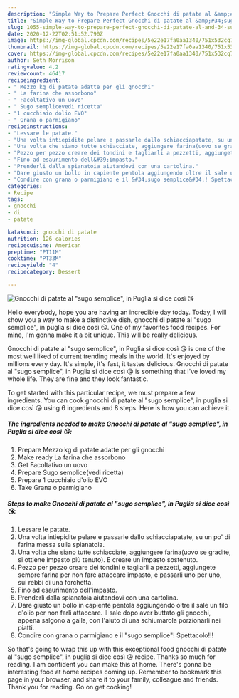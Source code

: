 ```yaml
---
description: "Simple Way to Prepare Perfect Gnocchi di patate al &amp;#34;sugo semplice&amp;#34;, in Puglia si dice così 😘"
title: "Simple Way to Prepare Perfect Gnocchi di patate al &amp;#34;sugo semplice&amp;#34;, in Puglia si dice così 😘"
slug: 1055-simple-way-to-prepare-perfect-gnocchi-di-patate-al-and-34-sugo-semplice-and-34-in-puglia-si-dice-cosi
date: 2020-12-22T02:51:52.790Z
image: https://img-global.cpcdn.com/recipes/5e22e17fa0aa1340/751x532cq70/gnocchi-di-patate-al-sugo-semplice-in-puglia-si-dice-cosi-😘-recipe-main-photo.jpg
thumbnail: https://img-global.cpcdn.com/recipes/5e22e17fa0aa1340/751x532cq70/gnocchi-di-patate-al-sugo-semplice-in-puglia-si-dice-cosi-😘-recipe-main-photo.jpg
cover: https://img-global.cpcdn.com/recipes/5e22e17fa0aa1340/751x532cq70/gnocchi-di-patate-al-sugo-semplice-in-puglia-si-dice-cosi-😘-recipe-main-photo.jpg
author: Seth Morrison
ratingvalue: 4.2
reviewcount: 46417
recipeingredient:
- " Mezzo kg di patate adatte per gli gnocchi"
- " La farina che assorbono"
- " Facoltativo un uovo"
- " Sugo semplicevedi ricetta"
- "1 cucchiaio dolio EVO"
- " Grana o parmigiano"
recipeinstructions:
- "Lessare le patate."
- "Una volta intiepidite pelare e passarle dallo schiacciapatate, su un po&#39; di farina messa sulla spianatoia."
- "Una volta che siano tutte schiacciate, aggiungere farina(uovo se gradite, si ottiene impasto più tenuto). E creare un impasto sostenuto."
- "Pezzo per pezzo creare dei tondini e tagliarli a pezzetti, aggiungete sempre farina per non fare attaccare impasto, e passarli uno per uno, sui rebbi di una forchetta."
- "Fino ad esaurimento dell&#39;impasto."
- "Prenderli dalla spianatoia aiutandovi con una cartolina."
- "Dare giusto un bollo in capiente pentola aggiungendo oltre il sale un filo d&#39;olio per non farli attaccare. Il sale dopo aver buttato gli gnocchi, appena salgono a galla, con l&#39;aiuto di una schiumarola porzionarli nei piatti."
- "Condire con grana o parmigiano e il &#34;sugo semplice&#34;! Spettacolo!!!"
categories:
- Recipe
tags:
- gnocchi
- di
- patate

katakunci: gnocchi di patate 
nutrition: 126 calories
recipecuisine: American
preptime: "PT11M"
cooktime: "PT33M"
recipeyield: "4"
recipecategory: Dessert

---
```



![Gnocchi di patate al &#34;sugo semplice&#34;, in Puglia si dice così 😘](https://img-global.cpcdn.com/recipes/5e22e17fa0aa1340/751x532cq70/gnocchi-di-patate-al-sugo-semplice-in-puglia-si-dice-cosi-😘-recipe-main-photo.jpg)

Hello everybody, hope you are having an incredible day today. Today, I will show you a way to make a distinctive dish, gnocchi di patate al &#34;sugo semplice&#34;, in puglia si dice così 😘. One of my favorites food recipes. For mine, I'm gonna make it a bit unique. This will be really delicious.



Gnocchi di patate al &#34;sugo semplice&#34;, in Puglia si dice così 😘 is one of the most well liked of current trending meals in the world. It's enjoyed by millions every day. It's simple, it's fast, it tastes delicious. Gnocchi di patate al &#34;sugo semplice&#34;, in Puglia si dice così 😘 is something that I've loved my whole life. They are fine and they look fantastic.


To get started with this particular recipe, we must prepare a few ingredients. You can cook gnocchi di patate al &#34;sugo semplice&#34;, in puglia si dice così 😘 using 6 ingredients and 8 steps. Here is how you can achieve it.

<!--inarticleads1-->

##### The ingredients needed to make Gnocchi di patate al &#34;sugo semplice&#34;, in Puglia si dice così 😘:

1. Prepare  Mezzo kg di patate adatte per gli gnocchi
1. Make ready  La farina che assorbono
1. Get  Facoltativo un uovo
1. Prepare  Sugo semplice(vedi ricetta)
1. Prepare 1 cucchiaio d&#39;olio EVO
1. Take  Grana o parmigiano




<!--inarticleads2-->

##### Steps to make Gnocchi di patate al &#34;sugo semplice&#34;, in Puglia si dice così 😘:

1. Lessare le patate.
1. Una volta intiepidite pelare e passarle dallo schiacciapatate, su un po&#39; di farina messa sulla spianatoia.
1. Una volta che siano tutte schiacciate, aggiungere farina(uovo se gradite, si ottiene impasto più tenuto). E creare un impasto sostenuto.
1. Pezzo per pezzo creare dei tondini e tagliarli a pezzetti, aggiungete sempre farina per non fare attaccare impasto, e passarli uno per uno, sui rebbi di una forchetta.
1. Fino ad esaurimento dell&#39;impasto.
1. Prenderli dalla spianatoia aiutandovi con una cartolina.
1. Dare giusto un bollo in capiente pentola aggiungendo oltre il sale un filo d&#39;olio per non farli attaccare. Il sale dopo aver buttato gli gnocchi, appena salgono a galla, con l&#39;aiuto di una schiumarola porzionarli nei piatti.
1. Condire con grana o parmigiano e il &#34;sugo semplice&#34;! Spettacolo!!!




So that's going to wrap this up with this exceptional food gnocchi di patate al &#34;sugo semplice&#34;, in puglia si dice così 😘 recipe. Thanks so much for reading. I am confident you can make this at home. There's gonna be interesting food at home recipes coming up. Remember to bookmark this page in your browser, and share it to your family, colleague and friends. Thank you for reading. Go on get cooking!
